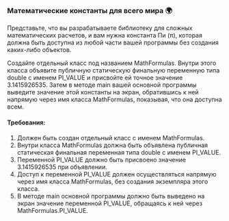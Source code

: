 
### Математические константы для всего мира 🌍

Представьте, что вы разрабатываете библиотеку для сложных математических расчетов, и вам нужна константа Пи (π), которая должна быть доступна из любой части вашей программы без создания каких-либо объектов.

Создайте отдельный класс под названием MathFormulas. Внутри этого класса объявите публичную статическую финальную переменную типа double с именем PI_VALUE и присвойте ей точное значение 3.1415926535. Затем в методе main вашей основной программы выведите значение этой константы на экран, обратившись к ней напрямую через имя класса MathFormulas, показывая, что она доступна всем.

#### Требования:
1. Должен быть создан отдельный класс с именем MathFormulas.
2. Внутри класса MathFormulas должна быть объявлена публичная статическая финальная переменная типа double с именем PI_VALUE.
3. Переменной PI_VALUE должно быть присвоено значение 3.1415926535 при объявлении.
4. Доступ к переменной PI_VALUE должен осуществляться напрямую через имя класса MathFormulas, без создания экземпляра этого класса.
5. В методе main основной программы должно быть выведено на экран значение переменной PI_VALUE, обращаясь к ней через MathFormulas.PI_VALUE.